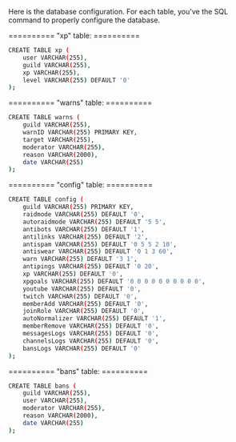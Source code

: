 Here is the database configuration.
For each table, you've the SQL command to properly configure the database.

========== "xp" table: ==========
``` sh
CREATE TABLE xp (
    user VARCHAR(255),
    guild VARCHAR(255),
    xp VARCHAR(255),
    level VARCHAR(255) DEFAULT '0'
);
```

========== "warns" table: ==========
``` sh
CREATE TABLE warns (
    guild VARCHAR(255),
    warnID VARCHAR(255) PRIMARY KEY,
    target VARCHAR(255),
    moderator VARCHAR(255),
    reason VARCHAR(2000),
    date VARCHAR(255)
);
```

========== "config" table: ==========
``` sh
CREATE TABLE config (
    guild VARCHAR(255) PRIMARY KEY,
    raidmode VARCHAR(255) DEFAULT '0',
    autoraidmode VARCHAR(255) DEFAULT '5 5',
    antibots VARCHAR(255) DEFAULT '1',
    antilinks VARCHAR(255) DEFAULT '2',
    antispam VARCHAR(255) DEFAULT '0 5 5 2 10',
    antiswear VARCHAR(255) DEFAULT '0 1 3 60',
    warn VARCHAR(255) DEFAULT '3 1',
    antipings VARCHAR(255) DEFAULT '0 20',
    xp VARCHAR(255) DEFAULT '0',
    xpgoals VARCHAR(255) DEFAULT '0 0 0 0 0 0 0 0 0 0',
    youtube VARCHAR(255) DEFAULT '0',
    twitch VARCHAR(255) DEFAULT '0',
    memberAdd VARCHAR(255) DEFAULT '0',
    joinRole VARCHAR(255) DEFAULT '0',
    autoNormalizer VARCHAR(255) DEFAULT '1',
    memberRemove VARCHAR(255) DEFAULT '0',
    messagesLogs VARCHAR(255) DEFAULT '0',
    channelsLogs VARCHAR(255) DEFAULT '0',
    bansLogs VARCHAR(255) DEFAULT '0'
);
```

========== "bans" table: ==========
``` sh
CREATE TABLE bans (
    guild VARCHAR(255),
    user VARCHAR(255),
    moderator VARCHAR(255),
    reason VARCHAR(2000),
    date VARCHAR(255)
);
```